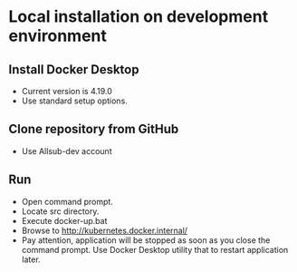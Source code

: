 # Local installation on development environment

## Install Docker Desktop
- Current version is 4.19.0
- Use standard setup options.


## Clone repository from GitHub
- Use Allsub-dev account

## Run
- Open command prompt.
- Locate src directory.
- Execute docker-up.bat
- Browse to http://kubernetes.docker.internal/
- Pay attention, application will be stopped as soon as you close the command prompt. Use Docker Desktop utility that to restart application later.
